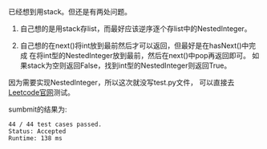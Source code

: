 已经想到用stack。但还是有两处问题。

1. 自己想的是用stack存list，而最好应该逆序逐个存list中的NestedInteger。

2. 自己想的在next()将int放到最前然后才可以返回，但最好是在hasNext()中完成
在将int型的NestedInteger放到最前，然后在next()中pop再返回即可。
如果stack为空则返回False，找到int型的NestedInteger则返回True。

因为需要实现NestedInteger，所以这次就没写test.py文件，
可以直接去[Leetcode官网](https://leetcode.com/problems/flatten-nested-list-iterator/)测试。

sumbmit的结果为:
```
44 / 44 test cases passed.
Status: Accepted
Runtime: 138 ms
```
